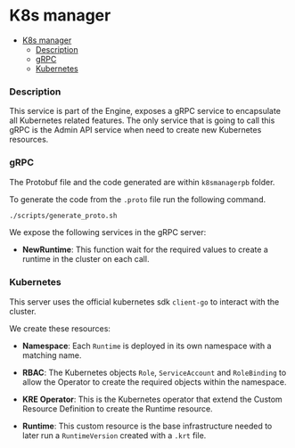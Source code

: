 # K8s manager 

- [K8s manager](#k8s-manager)
    - [Description](#description)
    - [gRPC](#grpc)
    - [Kubernetes](#kubernetes)


### Description 

This service is part of the Engine, exposes a gRPC service to encapsulate all Kubernetes related features. The only service that is going to call this gRPC is the Admin API service when need to create new Kubernetes resources.

### gRPC

The Protobuf file and the code generated are within `k8smanagerpb` folder. 

To generate the code from the `.proto` file run the following command.

```bash
./scripts/generate_proto.sh
```

We expose the following services in the gRPC server:

- **NewRuntime**: This function wait for the required values to create a runtime in the cluster on each call.

### Kubernetes

This server uses the official kubernetes sdk `client-go` to interact with the cluster. 

We create these resources:

- **Namespace**: Each `Runtime` is deployed in its own namespace with a matching name.

- **RBAC**: The Kubernetes objects `Role`, `ServiceAccount` and `RoleBinding` to allow the Operator to create the required objects within the namespace.

- **KRE Operator**: This is the Kubernetes operator that extend the Custom Resource Definition to create the Runtime resource.

- **Runtime**: This custom resource is the base infrastructure needed to later run a `RuntimeVersion` created with a `.krt` file.
